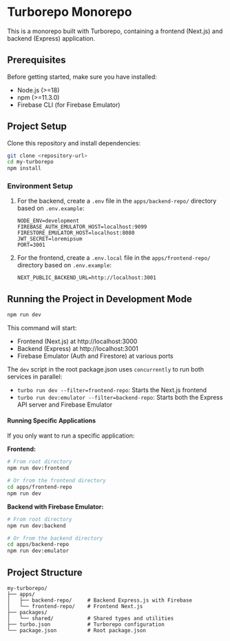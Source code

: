 # Turborepo Monorepo

This is a monorepo built with Turborepo, containing a frontend (Next.js) and backend (Express) application.

## Prerequisites

Before getting started, make sure you have installed:

- Node.js (>=18)
- npm (>=11.3.0)
- Firebase CLI (for Firebase Emulator)

## Project Setup

Clone this repository and install dependencies:

```bash
git clone <repository-url>
cd my-turborepo
npm install
```

### Environment Setup

1. For the backend, create a `.env` file in the `apps/backend-repo/` directory based on `.env.example`:

   ```
   NODE_ENV=development
   FIREBASE_AUTH_EMULATOR_HOST=localhost:9099
   FIRESTORE_EMULATOR_HOST=localhost:8080
   JWT_SECRET=loremipsum
   PORT=3001
   ```

2. For the frontend, create a `.env.local` file in the `apps/frontend-repo/` directory based on `.env.example`:

   ```
   NEXT_PUBLIC_BACKEND_URL=http://localhost:3001
   ```

## Running the Project in Development Mode

```bash
npm run dev
```

This command will start:

- Frontend (Next.js) at http://localhost:3000
- Backend (Express) at http://localhost:3001
- Firebase Emulator (Auth and Firestore) at various ports

The `dev` script in the root package.json uses `concurrently` to run both services in parallel:

- `turbo run dev --filter=frontend-repo`: Starts the Next.js frontend
- `turbo run dev:emulator --filter=backend-repo`: Starts both the Express API server and Firebase Emulator

#### Running Specific Applications

If you only want to run a specific application:

**Frontend:**

```bash
# From root directory
npm run dev:frontend

# Or from the frontend directory
cd apps/frontend-repo
npm run dev
```

**Backend with Firebase Emulator:**

```bash
# From root directory
npm run dev:backend

# Or from the backend directory
cd apps/backend-repo
npm run dev:emulator
```

## Project Structure

```
my-turborepo/
├── apps/
│   ├── backend-repo/     # Backend Express.js with Firebase
│   └── frontend-repo/    # Frontend Next.js
├── packages/
│   └── shared/           # Shared types and utilities
├── turbo.json            # Turborepo configuration
└── package.json          # Root package.json
```
